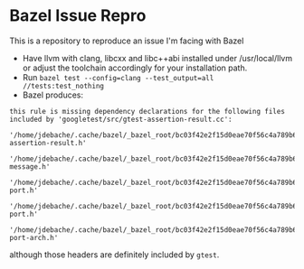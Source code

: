 # Bazel Issue Repro
This is a repository to reproduce an issue I'm facing with Bazel
* Have llvm with clang, libcxx and libc++abi installed under /usr/local/llvm or adjust the toolchain accordingly for your installation path.
* Run `bazel test --config=clang --test_output=all //tests:test_nothing`
* Bazel produces:
```
this rule is missing dependency declarations for the following files included by 'googletest/src/gtest-assertion-result.cc':
  '/home/jdebache/.cache/bazel/_bazel_root/bc03f42e2f15d0eae70f56c4a789b681/external/com_google_googletest/googletest/include/gtest/gtest-assertion-result.h'
  '/home/jdebache/.cache/bazel/_bazel_root/bc03f42e2f15d0eae70f56c4a789b681/external/com_google_googletest/googletest/include/gtest/gtest-message.h'
  '/home/jdebache/.cache/bazel/_bazel_root/bc03f42e2f15d0eae70f56c4a789b681/external/com_google_googletest/googletest/include/gtest/internal/gtest-port.h'
  '/home/jdebache/.cache/bazel/_bazel_root/bc03f42e2f15d0eae70f56c4a789b681/external/com_google_googletest/googletest/include/gtest/internal/custom/gtest-port.h'
  '/home/jdebache/.cache/bazel/_bazel_root/bc03f42e2f15d0eae70f56c4a789b681/external/com_google_googletest/googletest/include/gtest/internal/gtest-port-arch.h'
```
although those headers are definitely included by `gtest`.